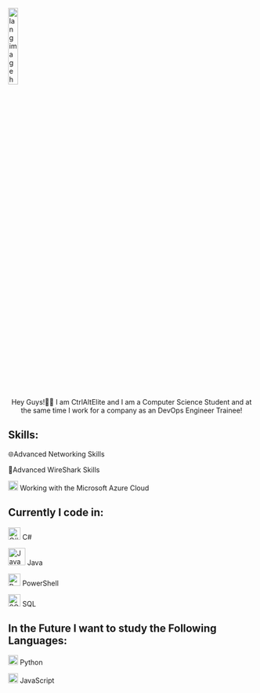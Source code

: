 <p align="left"><img width="20%" src="https://github.com/alansmathew/alansmathew/raw/master/lang.gif" alt="lang image here" /></p>

<p align="center">Hey Guys!🙋‍♂️ 
 I am CtrlAltElite and I am a Computer Science Student and at the same time I work for a company as an DevOps Engineer Trainee!</p>

## Skills: 

:globe_with_meridians:Advanced Networking Skills

:shark:Advanced WireShark Skills

 <img width="20" src="https://pngimg.com/uploads/microsoft/microsoft_PNG5.png" /> Working with the Microsoft Azure Cloud 


## Currently I code in:

<img width="25" src="https://external-content.duckduckgo.com/iu/?u=https%3A%2F%2Fstatic.cdnlogo.com%2Flogos%2Fc%2F68%2Fc-sharp-800x800.png&f=1&nofb=1&ipt=ae7c64fd1dc272834329ebabef493fdd2539d173ff6067ccb51f025bb46decd8&ipo=images" alt="C# Icon"/> C#

<img width="35" src="https://logos-download.com/wp-content/uploads/2016/10/Java_logo_icon.png" alt="Java Icon"/> Java

<img width="25" src="https://techmeaway.net/wp-content/uploads/2020/02/powershell_logo-1024x1024.png" alt="PowerShell Icon"/> PowerShell

<img width="25" src="https://static.vecteezy.com/system/resources/previews/000/379/612/original/sql-vector-icon.jpg" alt="SQL Icon"/> SQL




## In the Future I want to study the Following Languages:

<img width="20" src="https://external-content.duckduckgo.com/iu/?u=https%3A%2F%2Flogos-download.com%2Fwp-content%2Fuploads%2F2016%2F10%2FPython_logo_icon.png&f=1&nofb=1" /> Python

<img width="20" src="https://logos-download.com/wp-content/uploads/2019/01/JavaScript_Logo.png"/> JavaScript





